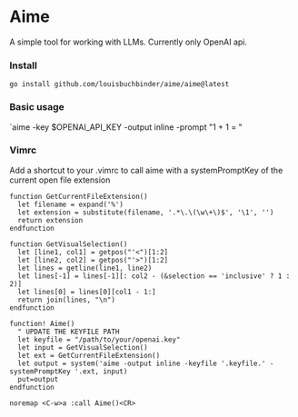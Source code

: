 # Aime
A simple tool for working with LLMs. Currently only OpenAI api.

### Install
`go install github.com/louisbuchbinder/aime/aime@latest`

### Basic usage
`aime -key $OPENAI_API_KEY -output inline -prompt "1 + 1 = "

### Vimrc
Add a shortcut to your .vimrc to call aime with a systemPromptKey of the current open file extension
```.vimrc
function GetCurrentFileExtension()
  let filename = expand('%')
  let extension = substitute(filename, '.*\.\(\w\+\)$', '\1', '')
  return extension
endfunction

function GetVisualSelection()
  let [line1, col1] = getpos("'<")[1:2]
  let [line2, col2] = getpos("'>")[1:2]
  let lines = getline(line1, line2)
  let lines[-1] = lines[-1][: col2 - (&selection == 'inclusive' ? 1 : 2)]
  let lines[0] = lines[0][col1 - 1:]
  return join(lines, "\n")
endfunction

function! Aime()
  " UPDATE THE KEYFILE PATH
  let keyfile = "/path/to/your/openai.key"
  let input = GetVisualSelection()
  let ext = GetCurrentFileExtension()
  let output = system('aime -output inline -keyfile '.keyfile.' -systemPromptKey '.ext, input)
  put=output
endfunction

noremap <C-w>a :call Aime()<CR>
```
